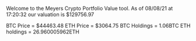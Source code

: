 Welcome to the Meyers Crypto Portfolio Value tool. 
As of 08/08/21 at 17:20:32 our valuation is $129756.97 

BTC Price = $44463.48
 ETH Price = $3064.75
BTC Holdings = 1.06BTC
 ETH holdings = 26.960005962ETH 
